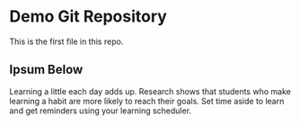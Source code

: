# Demo Git Repository

This is the first file in this repo.

## Ipsum Below

Learning a little each day adds up. Research shows that students who make learning a habit are more likely to reach their goals. Set time aside to learn and get reminders using your learning scheduler.